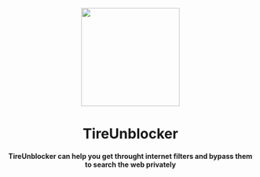 <p align="center"><img src="favicon.ico
" height="200px" width="200px">
</p>

<h1 align="center">TireUnblocker</h1>

<h4 align="center">TireUnblocker can help you get throught internet filters and bypass them to search the web privately</h3>

